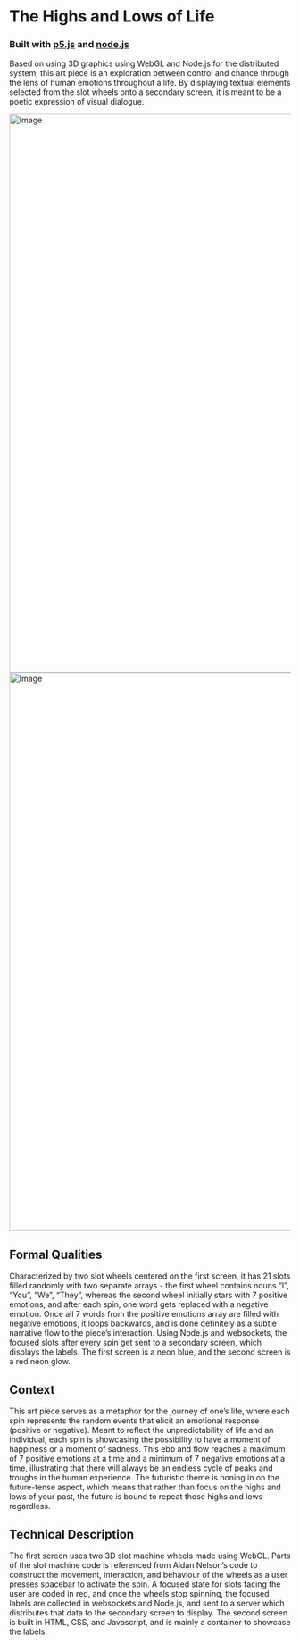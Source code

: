 # The Highs and Lows of Life

### **Built with [p5.js](https://p5js.org/) and [node.js](https://nodejs.org/en)**

Based on using 3D graphics using WebGL and Node.js for the distributed system, this art piece is an exploration between control and chance through the lens of human emotions throughout a life. By displaying textual elements selected from the slot wheels onto a secondary screen, it is meant to be a poetic expression of visual dialogue. 

<img src="https://github.com/lamvpham/the-highs-and-lows-of-life/blob/master/image1.png?raw=true" width="1000" title="Image" alt="Image">
<img src="https://github.com/lamvpham/the-highs-and-lows-of-life/blob/master/image2.png?raw=true" width="1000" title="Image" alt="Image">


## Formal Qualities
Characterized by two slot wheels centered on the first screen, it has 21 slots filled randomly with two separate arrays - the first wheel contains nouns “I”, “You”, “We”, “They”, whereas the second wheel initially stars with 7 positive emotions, and after each spin, one word gets replaced with a negative emotion. Once all 7 words from the positive emotions array are filled with negative emotions, it loops backwards, and is done definitely as a subtle narrative flow to the piece’s interaction. Using Node.js and websockets, the focused slots after every spin get sent to a secondary screen, which displays the labels. The first screen is a neon blue, and the second screen is a red neon glow.

## Context
This art piece serves as a metaphor for the journey of one’s life, where each spin represents the random events that elicit an emotional response (positive or negative). Meant to reflect the unpredictability of life and an individual, each spin is showcasing the possibility to have a moment of happiness or a moment of sadness. This ebb and flow reaches a maximum of 7 positive emotions at a time and a minimum of 7 negative emotions at a time, illustrating that there will always be an endless cycle of peaks and troughs in the human experience. The futuristic theme is honing in on the future-tense aspect, which means that rather than focus on the highs and lows of your past, the future is bound to repeat those highs and lows regardless.  


## Technical Description
The first screen uses two 3D slot machine wheels made using WebGL. Parts of the slot machine code is referenced from Aidan Nelson’s code to construct the movement, interaction, and behaviour of the wheels as a user presses spacebar to activate the spin. A focused state for slots facing the user are coded in red, and once the wheels stop spinning, the focused labels are collected in websockets and Node.js, and sent to a server which distributes that data to the secondary screen to display. The second screen is built in HTML, CSS, and Javascript, and is mainly a container to showcase the labels.
